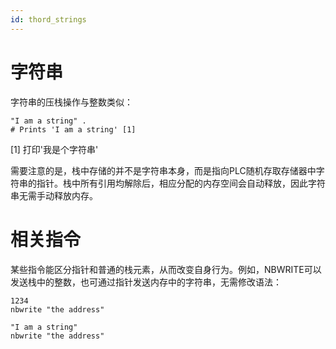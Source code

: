 ```yaml
---
id: thord_strings
---
```

# 字符串

字符串的压栈操作与整数类似：

```
"I am a string" .
# Prints 'I am a string' [1]
```
 [1] 打印'我是个字符串'

需要注意的是，栈中存储的并不是字符串本身，而是指向PLC随机存取存储器中字符串的指针。栈中所有引用均解除后，相应分配的内存空间会自动释放，因此字符串无需手动释放内存。

# 相关指令

某些指令能区分指针和普通的栈元素，从而改变自身行为。例如，NBWRITE可以发送栈中的整数，也可通过指针发送内存中的字符串，无需修改语法：

```
1234
nbwrite "the address" 

"I am a string"
nbwrite "the address"
```